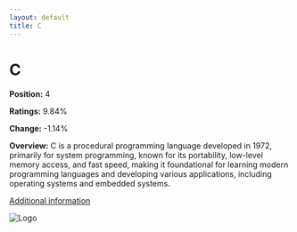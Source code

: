 ```yaml
---
layout: default
title: C
---
```


# C

**Position:** 4

**Ratings:** 9.84%

**Change:** -1.14%

**Overview:** C is a procedural programming language developed in 1972, primarily for system programming, known for its portability, low-level memory access, and fast speed, making it foundational for learning modern programming languages and developing various applications, including operating systems and embedded systems.

[Additional information](https://www.geeksforgeeks.org/c-language-introduction/)

![Logo](https://www.pngitem.com/pimgs/m/31-312155_c-programming-language-logo-hd-png-download.png)

